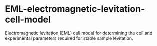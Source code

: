 # EML-electromagnetic-levitation-cell-model
Electromagnetic levitation (EML) cell model for determining the coil and experimental parameters required for stable sample levitation.
